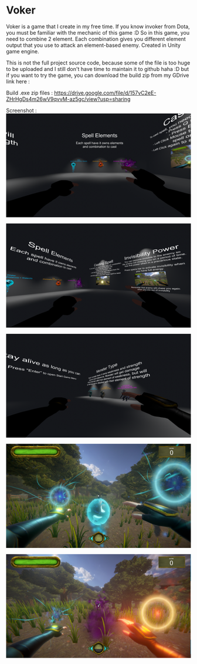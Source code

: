 # Voker
Voker is a game that I create in my free time. If you know invoker from Dota, you must be familiar with the mechanic of this game :D So in this game, you need to combine 2 element. Each combination gives you different element output that you use to attack an element-based enemy. Created in Unity game engine.


This is not the full project source code, because some of the file is too huge to be uploaded and I still don't have time to maintain it to github haha :D but if you want to try the game, you can download the build zip from my GDrive link here :

Build .exe zip files : https://drive.google.com/file/d/157vC2eE-ZHrHgDs4m26wV9qvvM-az5gc/view?usp=sharing


Screenshot :
![Alt text](https://github.com/HaidarATN/Voker/blob/main/Image/MainMenu0.png?raw=true "Main Menu")

![Alt text](https://github.com/HaidarATN/Voker/blob/main/Image/MainMenu1.png?raw=true "Main Menu")

![Alt text](https://github.com/HaidarATN/Voker/blob/main/Image/MainMenu2.png?raw=true "Main Menu")

![Alt text](https://github.com/HaidarATN/Voker/blob/main/Image/Gameplay0.png?raw=true "Gameplay")

![Alt text](https://github.com/HaidarATN/Voker/blob/main/Image/Gameplay1.png?raw=true "Gameplay")



